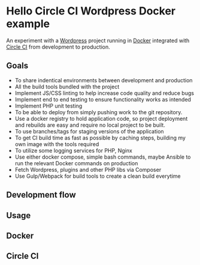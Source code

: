 # Hello Circle CI Wordpress Docker example

An experiment with a [Wordpress](https://wordpress.org) project running in [Docker](https://www.docker.com/) integrated with [Circle CI](https://circleci.com) from development to production.

## Goals

* To share indentical environments between development and production
* All the build tools bundled with the project
* Implement JS/CSS linting to help increase code quality and reduce bugs
* Implement end to end testing to ensure functionality works as intended
* Implement PHP unit testing
* To be able to deploy from simply pushing work to the git repository.
* Use a docker registry to hold application code, so project deployment and rebuilds are easy and require no local project to be built.
* To use branches/tags for staging versions of the application
* To get CI build time as fast as possible by caching steps, building my own image with the tools required
* To utilize some logging services for PHP, Nginx
* Use either docker compose, simple bash commands, maybe Ansible to run the relevant Docker commands on production
* Fetch Wordpress, plugins and other PHP libs via Composer
* Use Gulp/Webpack for build tools to create a clean build everytime

## Development flow

## Usage

## Docker

## Circle CI
